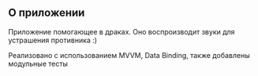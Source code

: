 ## О приложении

Приложение помогающее в драках. Оно воспроизводит звуки для устрашения противника :)

Реализовано с использованием MVVM, Data Binding, также добавлены модульные тесты
